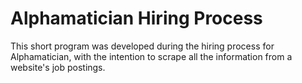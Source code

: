 # Alphamatician Hiring Process
This short program was developed during the hiring process for Alphamatician, with the intention to scrape all the information from a website's job postings.
